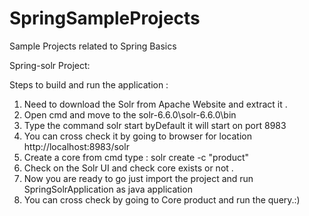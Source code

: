 # SpringSampleProjects
Sample Projects related to Spring Basics


Spring-solr Project:

Steps to build and run the application :

1. Need to download the Solr from Apache Website and extract it .
2. Open cmd and move to the   <Path to location of solr Extraction>solr-6.6.0\solr-6.6.0\bin
3. Type the command solr start byDefault it will start on port 8983 
4. You can cross check it by going to browser for location http://localhost:8983/solr
5. Create a core from cmd type : solr create -c "product"
6. Check on the Solr UI and check core exists or not .
7. Now you are ready to go just import the project and run SpringSolrApplication as java application 
8. You can cross check by going to Core product and run the query.:)
